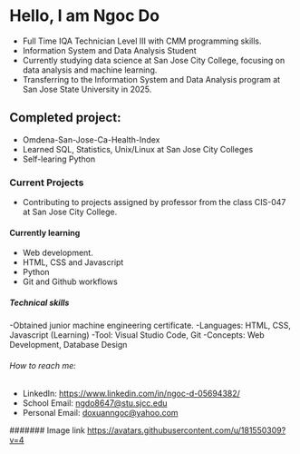 # Hello, I am Ngoc Do
- Full Time IQA Technician Level III with CMM programming skills.
- Information System and Data Analysis Student
- Currently studying data science at San Jose City College, focusing on data analysis and machine learning.
- Transferring to the Information System and Data Analysis program at San Jose State University in 2025.

## Completed project:
- Omdena-San-Jose-Ca-Health-Index
- Learned SQL, Statistics, Unix/Linux at San Jose City Colleges
- Self-learing Python
  
### Current Projects
- Contributing to projects assigned by professor from the class CIS-047 at San Jose City College.
  
#### Currently learning 
- Web development.
- HTML, CSS and Javascript
- Python
- Git and Github workflows

##### Technical skills
-Obtained junior machine engineering certificate.
-Languages: HTML, CSS, Javascript (Learning)
-Tool: Visual Studio Code, Git
-Concepts: Web Development, Database Design

###### How to reach me:
- LinkedIn: https://www.linkedin.com/in/ngoc-d-05694382/
- School Email: ngdo8647@stu.sjcc.edu
- Personal Email: doxuanngoc@yahoo.com
  
####### Image link
https://avatars.githubusercontent.com/u/181550309?v=4
